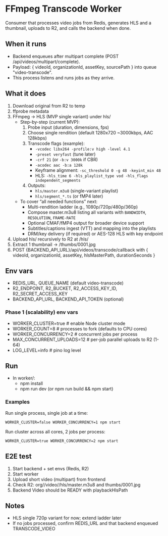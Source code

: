 # FFmpeg Transcode Worker

Consumer that processes video jobs from Redis, generates HLS and a thumbnail, uploads to R2, and calls the backend when done.

## When it runs
- Backend enqueues after multipart complete (POST /api/videos/multipart/complete).
- Payload: { videoId, organizationId, assetKey, sourcePath } into queue "video-transcode".
- This process listens and runs jobs as they arrive.

## What it does
1. Download original from R2 to temp
2. ffprobe metadata
3. FFmpeg → HLS (MVP single variant) under hls/
   - Step-by-step (current MVP):
     1) Probe input (duration, dimensions, fps)
     2) Choose single rendition (default 1280x720 ~3000kbps, AAC 128kbps)
     3) Transcode flags (example):
        - `-vcodec libx264 -profile:v high -level 4.1`
        - `-preset veryfast` (tune later)
        - `-crf 21` (or `-b:v 3000k` if CBR)
        - `-acodec aac -b:a 128k`
        - Keyframe alignment: `-sc_threshold 0 -g 48 -keyint_min 48`
        - HLS: `-hls_time 6 -hls_playlist_type vod -hls_flags independent_segments`
     4) Outputs:
        - `hls/master.m3u8` (single-variant playlist)
        - `hls/segment_*.ts` (or fMP4 later)
   - To cover “all needed functions” next:
     - Multi-rendition ladder (e.g., 1080p/720p/480p/360p)
     - Compose master.m3u8 listing all variants with `BANDWIDTH`, `RESOLUTION`, `FRAME-RATE`
     - Optional CMAF/fMP4 output for broader device support
     - Subtitles/captions ingest (VTT) and mapping into the playlists
     - DRM/key delivery (if required) or AES-128 HLS with key endpoint
4. Upload hls/ recursively to R2 at <assetKey>/hls/
5. Extract 1 thumbnail → <assetKey>/thumbs/0001.jpg
6. POST {BACKEND_API_URL}/api/videos/transcode/callback with { videoId, organizationId, assetKey, hlsMasterPath, durationSeconds }

## Env vars
- REDIS_URL, QUEUE_NAME (default video-transcode)
- R2_ENDPOINT, R2_BUCKET, R2_ACCESS_KEY_ID, R2_SECRET_ACCESS_KEY
- BACKEND_API_URL, BACKEND_API_TOKEN (optional)

### Phase 1 (scalability) env vars
- WORKER_CLUSTER=true            # enable Node cluster mode
- WORKER_COUNT=8                 # processes to fork (defaults to CPU cores)
- WORKER_CONCURRENCY=2           # concurrent jobs per process
- MAX_CONCURRENT_UPLOADS=12      # per-job parallel uploads to R2 (1-64)
- LOG_LEVEL=info                 # pino log level

## Run
- In worker/:
  - npm install
  - npm run dev (or npm run build && npm start)

### Examples
Run single process, single job at a time:
```
WORKER_CLUSTER=false WORKER_CONCURRENCY=1 npm start
```

Run cluster across all cores, 2 jobs per process:
```
WORKER_CLUSTER=true WORKER_CONCURRENCY=2 npm start
```

## E2E test
1) Start backend + set envs (Redis, R2)
2) Start worker
3) Upload short video (multipart) from frontend
4) Check R2: org/<orgId>/video/<videoId>/hls/master.m3u8 and thumbs/0001.jpg
5) Backend Video should be READY with playbackHlsPath

## Notes
- HLS single 720p variant for now; extend ladder later
- If no jobs processed, confirm REDIS_URL and that backend enqueued TRANSCODE_VIDEO
